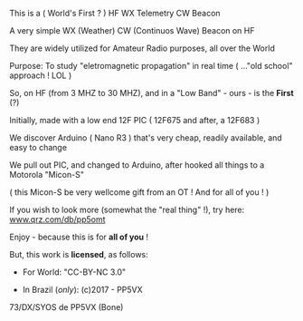 This is a ( World's First ? ) HF WX Telemetry CW Beacon

A very simple WX (Weather) CW (Continuos Wave) Beacon on HF

They are widely utilized for Amateur Radio purposes, all over the World

Purpose: To study "eletromagnetic propagation" in real time ( ..."old school" approach ! LOL ) 

So, on HF (from 3 MHZ to 30 MHZ), and in a "Low Band" - ours - is the **First** (?)

Initially, made with a low end 12F PIC ( 12F675 and after, a 12F683 )

We discover Arduino ( Nano R3 ) that's very cheap, readily available, and easy to change

We pull out PIC, and changed to Arduino, after hooked all things to a Motorola "Micon-S"

( this Micon-S be very wellcome gift from an OT ! And for all of you ! )

If you wish to look more (somewhat the "real thing" !), try here: www.qrz.com/db/pp5omt

Enjoy - because this is for **all of you** !

But, this work is **licensed**, as follows:

* For World: "CC-BY-NC 3.0"

* In Brazil (_only_):  (c)2017 - PP5VX

73/DX/SYOS de PP5VX (Bone)
